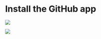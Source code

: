 # Install the GitHub app

![](/img/generate_content_from_your_codebase_and_docs/step_1.png)

![](/img/generate_content_from_your_codebase_and_docs/step_4.png)
